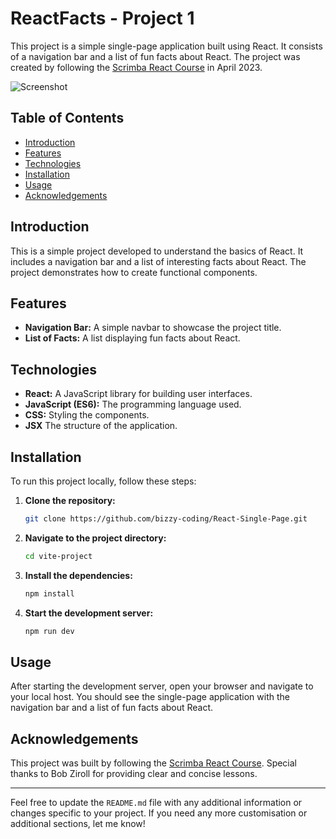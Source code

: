 # ReactFacts - Project 1

This project is a simple single-page application built using React. It consists of a navigation bar and a list of fun facts about React. The project was created by following the [Scrimba React Course](https://v2.scrimba.com/learn-react-c0e) in April 2023.

![Screenshot](https://drive.google.com/file/d/1uohR-CwHI4FzJjyi36mvujJKGeJb1UhI/view?usp=sharing) 

## Table of Contents

- [Introduction](#introduction)
- [Features](#features)
- [Technologies](#technologies)
- [Installation](#installation)
- [Usage](#usage)
- [Acknowledgements](#acknowledgements)

## Introduction

This is a simple project developed to understand the basics of React. It includes a navigation bar and a list of interesting facts about React. The project demonstrates how to create functional components.

## Features

- **Navigation Bar:** A simple navbar to showcase the project title.
- **List of Facts:** A list displaying fun facts about React.

## Technologies

- **React:** A JavaScript library for building user interfaces.
- **JavaScript (ES6):** The programming language used.
- **CSS:** Styling the components.
- **JSX** The structure of the application.

## Installation

To run this project locally, follow these steps:

1. **Clone the repository:**
   ```bash
   git clone https://github.com/bizzy-coding/React-Single-Page.git
   ```
2. **Navigate to the project directory:**
   ```bash
   cd vite-project
   ```
3. **Install the dependencies:**
   ```bash
   npm install
   ```
4. **Start the development server:**
   ```bash
   npm run dev
   ```

## Usage

After starting the development server, open your browser and navigate to your local host. You should see the single-page application with the navigation bar and a list of fun facts about React.

## Acknowledgements

This project was built by following the [Scrimba React Course](https://v2.scrimba.com/learn-react-c0e). Special thanks to Bob Ziroll for providing clear and concise lessons.

---

Feel free to update the `README.md` file with any additional information or changes specific to your project. If you need any more customisation or additional sections, let me know!
